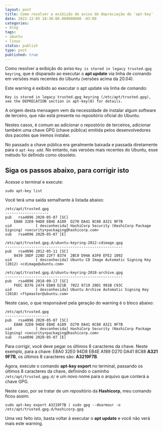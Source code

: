 ```yaml
---
layout: post
title: Como resolver a exibição do aviso de depreciação do 'apt-key'
date: 2022-12-05 18:30:00.000000000 -03:00
categories:
- blog
tags:
- ubuntu
- linux
status: publish
type: post
published: true
---
```


Como resolver a exibição do aviso `Key is stored in legacy trusted.gpg keyring`, que é disparado ao executar o **apt update** via linha de comando em versões mais recentes do Ubuntu (versões acima da 20.04).

Este warning é exibido ao executar o apt update via linha de comando:

	Key is stored in legacy trusted.gpg keyring (/etc/apt/trusted.gpg), see the DEPRECATION section in apt-key(8) for details.

A origem desta mensagem vem da necessidade de instalar algum software de terceiro, que não está presente no repositório oficial do Ubuntu.

Nestes casos, é comum ao adicionar o repostório de terceiros, adicionar também uma chave GPG (chave pública) emitida pelos desenvolvedores dos pacotes que iremos instalar.

No passado a chave pública era geralmente baixada e passada diretamente para o `apt-key add`. No entanto, nas versões mais recentes do Ubuntu, esse método foi definido como obsoleto.

## Siga os passos abaixo, para corrigir isto

Acesse o terminal e execute:

	sudo apt-key list

Você terá uma saída semalhante à listada abaixo:

	/etc/apt/trusted.gpg
	--------------------
	pub   rsa4096 2020-05-07 [SC]
		E8A0 32E0 94D8 EB4E A189  D270 DA41 8C88 A321 9F7B
	uid           [ desconhecida] HashiCorp Security (HashiCorp Package Signing) <security+packaging@hashicorp.com>
	sub   rsa4096 2020-05-07 [E]

	/etc/apt/trusted.gpg.d/ubuntu-keyring-2012-cdimage.gpg
	------------------------------------------------------
	pub   rsa4096 2012-05-11 [SC]
		8439 38DF 228D 22F7 B374  2BC0 D94A A3F0 EFE2 1092
	uid           [ desconhecida] Ubuntu CD Image Automatic Signing Key (2012) <cdimage@ubuntu.com>

	/etc/apt/trusted.gpg.d/ubuntu-keyring-2018-archive.gpg
	------------------------------------------------------
	pub   rsa4096 2018-09-17 [SC]
		F6EC B376 2474 EDA9 D21B  7022 8719 20D1 991B C93C
	uid           [ desconhecida] Ubuntu Archive Automatic Signing Key (2018) <ftpmaster@ubuntu.com>


Neste caso, o que responsável pela geração do warning é o bloco abaixo:

	/etc/apt/trusted.gpg
	--------------------
	pub   rsa4096 2020-05-07 [SC]
		E8A0 32E0 94D8 EB4E A189  D270 DA41 8C88 A321 9F7B
	uid           [ desconhecida] HashiCorp Security (HashiCorp Package Signing) <security+packaging@hashicorp.com>
	sub   rsa4096 2020-05-07 [E]


Para corrigir, você deve pegar os últimos 8 caracteres da chave.
Neste exemplo, para a chave: E8A0 32E0 94D8 EB4E A189  D270 DA41 8C88 **A321 9F7B**, os últimos 8 caracteres são: **A3219F7B**.

Agora, execute o comando **apt-key export** no terminal, passando os últimos 8 caracteres da chave, definindo o caminho `/etc/apt/trusted.gpg.d/` e um novo nome para o arquivo que conterá a chave GPG.

Neste caso, por se tratar de um repositório da **Hashicorp**, meu comando ficou assim:

	sudo apt-key export A3219F7B | sudo gpg --dearmour -o /etc/apt/trusted.gpg.d/hashicorp.gpg

Uma vez feito isto, basta voltar à executar o **apt update** e você não verá mais este warning.